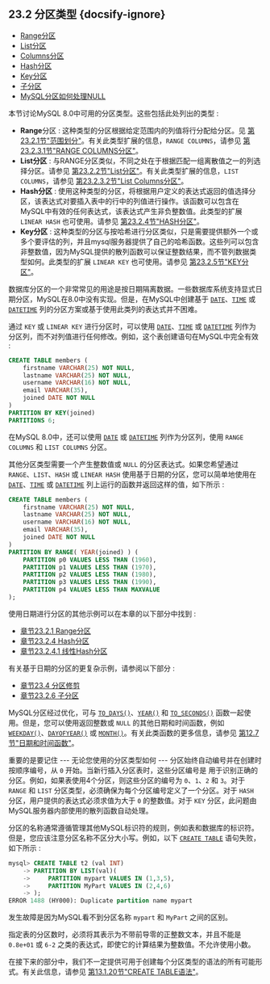 ## 23.2 分区类型 {docsify-ignore}

- [Range分区](https://dev.mysql.com/doc/refman/8.0/en/partitioning-range.html)
- [List分区](https://dev.mysql.com/doc/refman/8.0/en/partitioning-list.html)
- [Columns分区](https://dev.mysql.com/doc/refman/8.0/en/partitioning-columns.html)
- [Hash分区](https://dev.mysql.com/doc/refman/8.0/en/partitioning-hash.html)
- [Key分区](https://dev.mysql.com/doc/refman/8.0/en/partitioning-key.html)
- [子分区](https://dev.mysql.com/doc/refman/8.0/en/partitioning-subpartitions.html)
- [MySQL分区如何处理NULL](https://dev.mysql.com/doc/refman/8.0/en/partitioning-handling-nulls.html)

本节讨论MySQL 8.0中可用的分区类型。这些包括此处列出的类型 :

- **Range**分区 : 这种类型的分区根据给定范围内的列值将行分配给分区。见 [第23.2.1节"范围划分"](https://dev.mysql.com/doc/refman/8.0/en/partitioning-range.html)。有关此类型扩展的信息，`RANGE COLUMNS`，请参见 [第23.2.3.1节"RANGE COLUMNS分区"](https://dev.mysql.com/doc/refman/8.0/en/partitioning-columns-range.html)。
- **List分区** : 与RANGE分区类似，不同之处在于根据匹配一组离散值之一的列选择分区。请参见 [第23.2.2节"List分区"](https://dev.mysql.com/doc/refman/8.0/en/partitioning-list.html)。有关此类型扩展的信息，`LIST COLUMNS`，请参见 [第23.2.3.2节"List Columns分区"](https://dev.mysql.com/doc/refman/8.0/en/partitioning-columns-list.html)。
- **Hash分区** : 使用这种类型的分区，将根据用户定义的表达式返回的值选择分区，该表达式对要插入表中的行中的列值进行操作。该函数可以包含在MySQL中有效的任何表达式，该表达式产生非负整数值。此类型的扩展 `LINEAR HASH` 也可使用。请参见 [第23.2.4节"HASH分区"](https://dev.mysql.com/doc/refman/8.0/en/partitioning-hash.html)。
- **Key分区** : 这种类型的分区与按哈希进行分区类似，只是需要提供额外一个或多个要评估的列，并且mysql服务器提供了自己的哈希函数。这些列可以包含非整数值，因为MySQL提供的散列函数可以保证整数结果，而不管列数据类型如何。此类型的扩展 `LINEAR KEY` 也可使用。请参见 [第23.2.5节"KEY分区"](https://dev.mysql.com/doc/refman/8.0/en/partitioning-key.html)。

数据库分区的一个非常常见的用途是按日期隔离数据。一些数据库系统支持显式日期分区，MySQL在8.0中没有实现。但是，在MySQL中创建基于 [`DATE`](https://dev.mysql.com/doc/refman/8.0/en/datetime.html)、[`TIME`](https://dev.mysql.com/doc/refman/8.0/en/time.html) 或 [`DATETIME`](https://dev.mysql.com/doc/refman/8.0/en/datetime.html) 列的分区方案或基于使用此类列的表达式并不困难。

通过 `KEY` 或 `LINEAR KEY` 进行分区时，可以使用 [`DATE`](https://dev.mysql.com/doc/refman/8.0/en/datetime.html)、[`TIME`](https://dev.mysql.com/doc/refman/8.0/en/time.html) 或 [`DATETIME`](https://dev.mysql.com/doc/refman/8.0/en/datetime.html) 列作为分区列，而不对列值进行任何修改。例如，这个表创建语句在MySQL中完全有效 :

```sql
CREATE TABLE members (
    firstname VARCHAR(25) NOT NULL,
    lastname VARCHAR(25) NOT NULL,
    username VARCHAR(16) NOT NULL,
    email VARCHAR(35),
    joined DATE NOT NULL
)
PARTITION BY KEY(joined)
PARTITIONS 6;
```

在MySQL 8.0中，还可以使用 [`DATE`](https://dev.mysql.com/doc/refman/8.0/en/datetime.html) 或 [`DATETIME`](https://dev.mysql.com/doc/refman/8.0/en/datetime.html) 列作为分区列，使用 `RANGE COLUMNS` 和 `LIST COLUMNS` 分区。

其他分区类型需要一个产生整数值或 `NULL` 的分区表达式。如果您希望通过 `RANGE`、`LIST`、`HASH` 或 `LINEAR HASH` 使用基于日期的分区，您可以简单地使用在 [`DATE`](https://dev.mysql.com/doc/refman/8.0/en/datetime.html)、[`TIME`](https://dev.mysql.com/doc/refman/8.0/en/time.html) 或 [`DATETIME`](https://dev.mysql.com/doc/refman/8.0/en/datetime.html) 列上运行的函数并返回这样的值，如下所示 :

```sql
CREATE TABLE members (
    firstname VARCHAR(25) NOT NULL,
    lastname VARCHAR(25) NOT NULL,
    username VARCHAR(16) NOT NULL,
    email VARCHAR(35),
    joined DATE NOT NULL
)
PARTITION BY RANGE( YEAR(joined) ) (
    PARTITION p0 VALUES LESS THAN (1960),
    PARTITION p1 VALUES LESS THAN (1970),
    PARTITION p2 VALUES LESS THAN (1980),
    PARTITION p3 VALUES LESS THAN (1990),
    PARTITION p4 VALUES LESS THAN MAXVALUE
);
```

使用日期进行分区的其他示例可以在本章的以下部分中找到 :

- [章节23.2.1 Range分区](https://dev.mysql.com/doc/refman/8.0/en/partitioning-range.html)
- [章节23.2.4 Hash分区](https://dev.mysql.com/doc/refman/8.0/en/partitioning-hash.html)
- [章节23.2.4.1 线性Hash分区](https://dev.mysql.com/doc/refman/8.0/en/partitioning-linear-hash.html)

有关基于日期的分区的更复杂示例，请参阅以下部分 :

- [章节23.4 分区修剪](https://dev.mysql.com/doc/refman/8.0/en/partitioning-pruning.html)
- [章节23.2.6 子分区](https://dev.mysql.com/doc/refman/8.0/en/partitioning-subpartitions.html)

MySQL分区经过优化，可与 [`TO_DAYS()`](https://dev.mysql.com/doc/refman/8.0/en/date-and-time-functions.html#function_to-days)、[`YEAR()`](https://dev.mysql.com/doc/refman/8.0/en/date-and-time-functions.html#function_year) 和 [`TO_SECONDS()`](https://dev.mysql.com/doc/refman/8.0/en/date-and-time-functions.html#function_to-seconds) 函数一起使用。但是，您可以使用返回整数或 `NULL` 的其他日期和时间函数，例如 [`WEEKDAY()`](https://dev.mysql.com/doc/refman/8.0/en/date-and-time-functions.html#function_weekday)、[`DAYOFYEAR()`](https://dev.mysql.com/doc/refman/8.0/en/date-and-time-functions.html#function_dayofyear) 或 [`MONTH()`](https://dev.mysql.com/doc/refman/8.0/en/date-and-time-functions.html#function_month)。有关此类函数的更多信息，请参见 [第12.7节"日期和时间函数"](https://dev.mysql.com/doc/refman/8.0/en/date-and-time-functions.html)。

重要的是要记住 --- 无论您使用的分区类型如何 --- 分区始终自动编号并在创建时按顺序编号，从 `0` 开始。当新行插入分区表时，这些分区编号是 用于识别正确的分区。例如，如果表使用4个分区，则这些分区的编号为 `0`、`1`、`2` 和 `3`。对于 `RANGE` 和 `LIST` 分区类型，必须确保为每个分区编号定义了一个分区。对于 `HASH` 分区，用户提供的表达式必须求值为大于 `0` 的整数值。对于 `KEY` 分区，此问题由MySQL服务器内部使用的散列函数自动处理。

分区的名称通常遵循管理其他MySQL标识符的规则，例如表和数据库的标识符。但是，您应该注意分区名称不区分大小写。例如，以下 [`CREATE TABLE`](https://dev.mysql.com/doc/refman/8.0/en/create-table.html) 语句失败，如下所示 :

```sql
mysql> CREATE TABLE t2 (val INT)
    -> PARTITION BY LIST(val)(
    ->     PARTITION mypart VALUES IN (1,3,5),
    ->     PARTITION MyPart VALUES IN (2,4,6)
    -> );
ERROR 1488 (HY000): Duplicate partition name mypart
```

发生故障是因为MySQL看不到分区名称 `mypart` 和 `MyPart` 之间的区别。

指定表的分区数时，必须将其表示为不带前导零的正整数文本，并且不能是 `0.8e+01` 或 `6-2` 之类的表达式，即使它的计算结果为整数值。不允许使用小数。

在接下来的部分中，我们不一定提供可用于创建每个分区类型的语法的所有可能形式。有关此信息，请参见 [第13.1.20节"CREATE TABLE语法"](https://dev.mysql.com/doc/refman/8.0/en/create-table.html)。